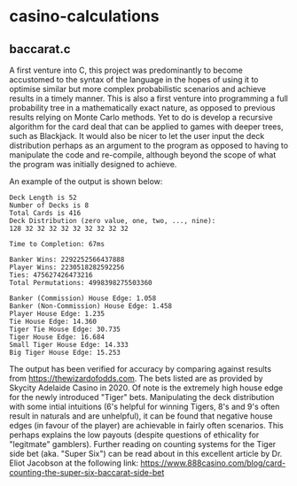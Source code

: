 # casino-calculations

## baccarat.c
A first venture into C, this project was predominantly to become accustomed to the syntax of the language in the hopes of using it to optimise similar but more complex probabilistic scenarios and achieve results in a timely manner. This is also a first venture into programming a full probability tree in a mathematically exact nature, as opposed to previous results relying on Monte Carlo methods. Yet to do is develop a recursive algorithm for the card deal that can be applied to games with deeper trees, such as Blackjack.
It would also be nicer to let the user input the deck distribution perhaps as an argument to the program as opposed to having to manipulate the code and re-compile, although beyond the scope of what the program was initially designed to achieve.

An example of the output is shown below:
```
Deck Length is 52
Number of Decks is 8
Total Cards is 416
Deck Distribution (zero value, one, two, ..., nine):
128 32 32 32 32 32 32 32 32 32

Time to Completion: 67ms

Banker Wins: 2292252566437888
Player Wins: 2230518282592256
Ties: 475627426473216
Total Permutations: 4998398275503360

Banker (Commission) House Edge: 1.058
Banker (Non-Commission) House Edge: 1.458
Player House Edge: 1.235
Tie House Edge: 14.360
Tiger Tie House Edge: 30.735
Tiger House Edge: 16.684
Small Tiger House Edge: 14.333
Big Tiger House Edge: 15.253
```
The output has been verified for accuracy by comparing against results from https://thewizardofodds.com. The bets listed are as provided by Skycity Adelaide Casino in 2020. Of note is the extremely high house edge for the newly introduced "Tiger" bets. Manipulating the deck distribution with some intial intuitions (6's helpful for winning Tigers, 8's and 9's often result in naturals and are unhelpful), it can be found that negative house edges (in favour of the player) are achievable in fairly often scenarios. This perhaps explains the low payouts (despite questions of ethicality for "legitmate" gamblers). Further reading on counting systems for the Tiger side bet (aka. "Super Six") can be read about in this excellent article by Dr. Eliot Jacobson at the following link: https://www.888casino.com/blog/card-counting-the-super-six-baccarat-side-bet

